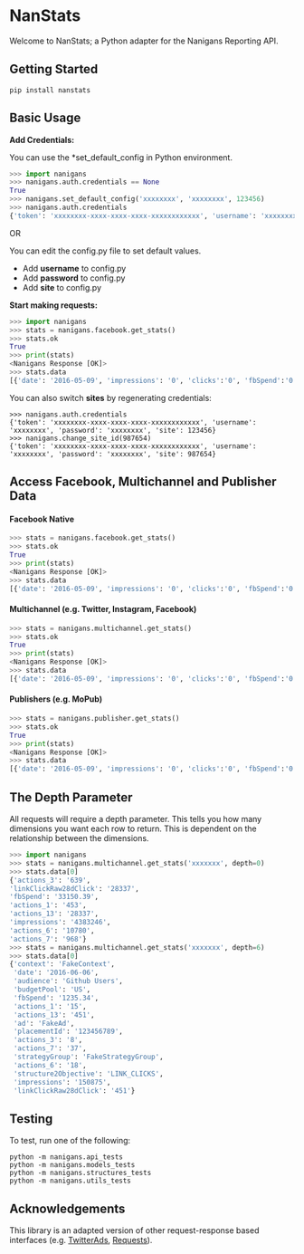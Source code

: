 # NanStats

Welcome to NanStats; a Python adapter for the Nanigans Reporting API. 

## Getting Started

```
pip install nanstats
```

## Basic Usage

**Add Credentials:**

You can use the *set_default_config in Python environment.

```python
>>> import nanigans
>>> nanigans.auth.credentials == None
True
>>> nanigans.set_default_config('xxxxxxxx', 'xxxxxxxx', 123456)
>>> nanigans.auth.credentials
{'token': 'xxxxxxxx-xxxx-xxxx-xxxx-xxxxxxxxxxxx', 'username': 'xxxxxxxx', 'password': 'xxxxxxxx', 'site': 123456}
```

OR 

You can edit the config.py file to set default values.

* Add **username** to config.py
* Add **password** to config.py
* Add **site** to config.py


**Start making requests:**

```python
>>> import nanigans
>>> stats = nanigans.facebook.get_stats()
>>> stats.ok
True
>>> print(stats)
<Nanigans Response [OK]>
>>> stats.data
[{'date': '2016-05-09', 'impressions': '0', 'clicks':'0', 'fbSpend':'0.00', 'budgetPool': 'A'},...]
```

You can also switch **sites** by regenerating credentials:

```
>>> nanigans.auth.credentials
{'token': 'xxxxxxxx-xxxx-xxxx-xxxx-xxxxxxxxxxxx', 'username': 'xxxxxxxx', 'password': 'xxxxxxxx', 'site': 123456}
>>> nanigans.change_site_id(987654)
{'token': 'xxxxxxxx-xxxx-xxxx-xxxx-xxxxxxxxxxxx', 'username': 'xxxxxxxx', 'password': 'xxxxxxxx', 'site': 987654}
```

## Access Facebook, Multichannel and Publisher Data


#### Facebook Native
```python
>>> stats = nanigans.facebook.get_stats()
>>> stats.ok
True
>>> print(stats)
<Nanigans Response [OK]>
>>> stats.data
[{'date': '2016-05-09', 'impressions': '0', 'clicks':'0', 'fbSpend':'0.00', 'budgetPool': 'A'},...]
```


#### Multichannel (e.g. Twitter, Instagram, Facebook)
```python
>>> stats = nanigans.multichannel.get_stats()
>>> stats.ok
True
>>> print(stats)
<Nanigans Response [OK]>
>>> stats.data
[{'date': '2016-05-09', 'impressions': '0', 'clicks':'0', 'fbSpend':'0.00', 'budgetPool': 'A'},...]
```


#### Publishers (e.g. MoPub)
```python
>>> stats = nanigans.publisher.get_stats()
>>> stats.ok
True
>>> print(stats)
<Nanigans Response [OK]>
>>> stats.data
[{'date': '2016-05-09', 'impressions': '0', 'clicks':'0', 'fbSpend':'0.00', 'budgetPool': 'A'},...]
```


## The Depth Parameter

All requests will require a depth parameter. This tells you how many dimensions you want each row to return. This is dependent on the relationship between the dimensions.

```python
>>> import nanigans
>>> stats = nanigans.multichannel.get_stats('xxxxxxx', depth=0)
>>> stats.data[0]
{'actions_3': '639', 
'linkClickRaw28dClick': '28337', 
'fbSpend': '33150.39', 
'actions_1': '453', 
'actions_13': '28337', 
'impressions': '4383246', 
'actions_6': '10780', 
'actions_7': '968'}
>>> stats = nanigans.multichannel.get_stats('xxxxxxx', depth=6)
>>> stats.data[0]
{'context': 'FakeContext',
 'date': '2016-06-06',
 'audience': 'Github Users',
 'budgetPool': 'US',
 'fbSpend': '1235.34',
 'actions_1': '15',
 'actions_13': '451',
 'ad': 'FakeAd',
 'placementId': '123456789', 
 'actions_3': '8',
 'actions_7': '37',
 'strategyGroup': 'FakeStrategyGroup',
 'actions_6': '18',
 'structure2Objective': 'LINK_CLICKS',
 'impressions': '150875',
 'linkClickRaw28dClick': '451'}
```

## Testing

To test, run one of the following:

```
python -m nanigans.api_tests
python -m nanigans.models_tests
python -m nanigans.structures_tests
python -m nanigans.utils_tests
```


## Acknowledgements

This library is an adapted version of other request-response based interfaces (e.g. [TwitterAds](https://github.com/essence-tech/twitter-ads-api), [Requests](https://github.com/kennethreitz/requests)).

